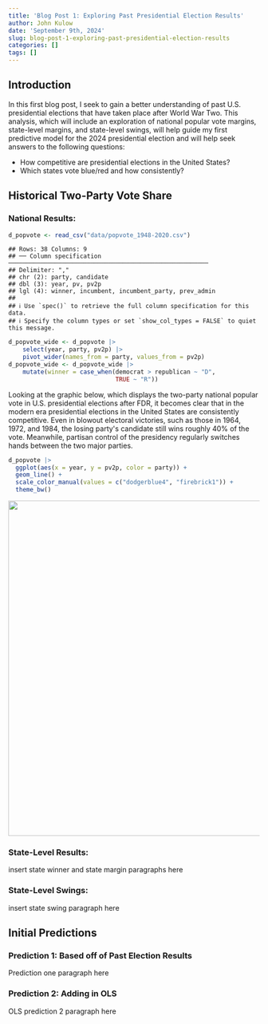 ```yaml
---
title: 'Blog Post 1: Exploring Past Presidential Election Results'
author: John Kulow
date: 'September 9th, 2024'
slug: blog-post-1-exploring-past-presidential-election-results
categories: []
tags: []
---
```


## **Introduction**

In this first blog post, I seek to gain a better understanding of past U.S. presidential elections that have taken place after World War Two. This analysis, which will include an exploration of national popular vote margins, state-level margins, and state-level swings, will help guide my first predictive model for the 2024 presidential election and will help seek answers to the following questions:

- How competitive are presidential elections in the United States?
- Which states vote blue/red and how consistently?

## **Historical Two-Party Vote Share**
### National Results:








``` r
d_popvote <- read_csv("data/popvote_1948-2020.csv")
```

```
## Rows: 38 Columns: 9
## ── Column specification ────────────────────────────────────────────────────────
## Delimiter: ","
## chr (2): party, candidate
## dbl (3): year, pv, pv2p
## lgl (4): winner, incumbent, incumbent_party, prev_admin
## 
## ℹ Use `spec()` to retrieve the full column specification for this data.
## ℹ Specify the column types or set `show_col_types = FALSE` to quiet this message.
```

``` r
d_popvote_wide <- d_popvote |>
    select(year, party, pv2p) |>
    pivot_wider(names_from = party, values_from = pv2p)
d_popvote_wide <- d_popvote_wide |> 
    mutate(winner = case_when(democrat > republican ~ "D",
                              TRUE ~ "R"))
```

Looking at the graphic below, which displays the two-party national popular vote in U.S. presidential elections after FDR, it becomes clear that in the modern era presidential elections in the United States are consistently competitive. Even in blowout electoral victories, such as those in 1964, 1972, and 1984, the losing party's candidate still wins roughly 40% of the vote. Meanwhile, partisan control of the presidency regularly switches hands between the two major parties. 


``` r
d_popvote |>
  ggplot(aes(x = year, y = pv2p, color = party)) +
  geom_line() + 
  scale_color_manual(values = c("dodgerblue4", "firebrick1")) +
  theme_bw()
```

<img src="{{< blogdown/postref >}}index_files/figure-html/unnamed-chunk-3-1.png" width="672" />


### State-Level Results:

insert state winner and state margin paragraphs here

### State-Level Swings:

insert state swing paragraph here

## **Initial Predictions**
### Prediction 1: Based off of Past Election Results

Prediction one paragraph here

### Prediction 2: Adding in OLS

OLS prediction 2 paragraph here









